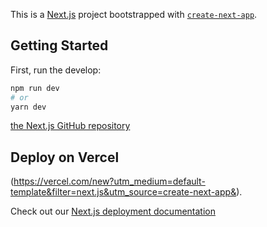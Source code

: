 This is a [Next.js](https://nextjs.org/) project bootstrapped with [`create-next-app`](https://github.com/vercel/next.js/tree/canary/packages/create-next-app).

## Getting Started

First, run the develop:

```bash
npm run dev
# or
yarn dev

```

[the Next.js GitHub repository](https://github.com/vercel/next.js/)



## Deploy on Vercel

(https://vercel.com/new?utm_medium=default-template&filter=next.js&utm_source=create-next-app&).

Check out our [Next.js deployment documentation](https://nextjs.org/docs/deployment)
